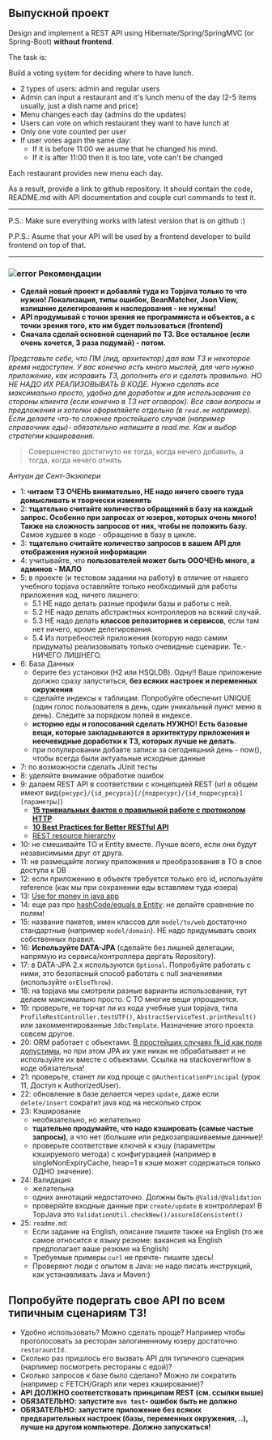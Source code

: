 ## Выпускной проект
Design and implement a REST API using Hibernate/Spring/SpringMVC (or Spring-Boot) **without frontend**.

The task is:

Build a voting system for deciding where to have lunch.

 * 2 types of users: admin and regular users
 * Admin can input a restaurant and it's lunch menu of the day (2-5 items usually, just a dish name and price)
 * Menu changes each day (admins do the updates)
 * Users can vote on which restaurant they want to have lunch at
 * Only one vote counted per user
 * If user votes again the same day:
    - If it is before 11:00 we asume that he changed his mind.
    - If it is after 11:00 then it is too late, vote can't be changed

Each restaurant provides new menu each day.

As a result, provide a link to github repository. It should contain the code, README.md with API documentation and couple curl commands to test it.

-----------------------------
P.S.: Make sure everything works with latest version that is on github :)

P.P.S.: Asume that your API will be used by a frontend developer to build frontend on top of that.

-----------------------------
### ![error](https://cloud.githubusercontent.com/assets/13649199/13672935/ef09ec1e-e6e7-11e5-9f79-d1641c05cbe6.png) Рекомендации

- **Сделай новый проект и добавляй туда из Topjava только то что нужно! Локализация, типы ошибок, BeanMatcher, Json View, излишние делегирования и наследования - не нужны!**
- **API продумывай с точки зрения не программиста и объектов, а с точки зрения того, кто им будет пользоваться (frontend)**
- **Сначала сделай основной сценарий по ТЗ. Все остальное (если очень хочется, 3 раза подумай) - потом.**

*Представьте себе, что ПМ (лид, архитектор) дал вам ТЗ и некоторое время недоступен. У вас конечно есть много мыслей, для чего нужно приложение, как исправить ТЗ, дополнить его и сделать правильно. НО НЕ НАДО ИХ РЕАЛИЗОВЫВАТЬ В КОДЕ. Нужно сделать все максимально просто, удобно для доработок и для использования со стороны клиента (если конечно в ТЗ нет оговорок). Все свои вопросы и предложения и хотелки оформляйете отдельно (в `read.me` например). Если делаете что-то сложнее простейшего случая (например справочник еды)- обязательно напишите в read.me. Как и выбор стратегии кэширования.*

> Совершенство достигнуто не тогда, когда нечего добавить, а тогда, когда нечего отнять

_Антуан де Сент-Экзюпери_

- 1: **читаем ТЗ ОЧЕНЬ внимательно, НЕ надо ничего своего туда домысливать и творчески изменять**
- 2: **тщательно считайте количество обращений в базу на каждый запрос. Особенно при запросах от юзеров, которых очень много! Также на сложность запросов от них, чтобы не положить базу**. Самое худшее в коде - обращение в базу в цикле.
- 3: **тщательно считайте количество запросов в вашем API для отображения нужной информации**
- 4: учитывайте, что **пользователей может быть ОООЧЕНЬ много, а админов - МАЛО**
- 5: в проекте (и тестовом задании на работу) в отличие от нашего учебного topjava оставляйте только необходимый для работы приложения код, ничего лишнего:
  - 5.1 НЕ надо делать разные профили базы и работы с ней. 
  - 5.2 НЕ надо делать абстрактных контроллеров на всякий случай. 
  - 5.3 НЕ надо делать **классов репозиториев и сервисов**, если там нет ничего, кроме делегирования. 
  - 5.4 Из потребностей приложения (которую надо самим придумать) реализовывать только очевидные сценарии. Те.- НИЧЕГО ЛИШНЕГО. 
- 6: База Данных
  - берите без установки (H2 или HSQLDB). Одну!! Ваше приложение должно сразу запуститься, **без всяких настроек и переменных окружения**
  - сделайте индексы к таблицам. Попробуйте обеспечит UNIQUE (один голос пользователя в день, один уникальный пункт меню в день). Следите за порядком полей в индексе.
  - **историю еды и голосований сделать НУЖНО! Есть базовые вещи, которые закладываются в архитектуру приложения и неочевидные доработки к ТЗ, которых лучше не делать.**
  - при популировании добавте записи за сегодняшний день -  now(), чтобы всегда были актуальные исходные данные
- 7: по возможности сделать JUnit тесты
- 8: уделяйте внимание обработке ошибок
- 9: далаем REST API в соответствии с концепцией REST (url в общем имеют вид`{ресурс}/{id_ресурсa}[/{подресурс}/{id_подресурсa}][параметры]`)
    - **[15 тривиальных фактов о правильной работе с протоколом HTTP](https://habrahabr.ru/company/yandex/blog/265569/)**
    - **<a href="https://medium.com/@mwaysolutions/10-best-practices-for-better-restful-api-cbe81b06f291">10 Best Practices for Better RESTful API</a>**
    - [REST resource hierarchy](https://stackoverflow.com/questions/20951419/what-are-best-practices-for-rest-nested-resources)
- 10: не смешивайте TO и Entity вместе. Лучше всего, если они будут независимыми друг от друга.
- 11: не размещайте логику приложения и преобразования в TO в слое доступа к DB
- 12: если приложению в объекте требуется только его id, используйте reference (как мы при сохранении еды вставляем туда юзера)
- 13: [Use for money in java app](http://stackoverflow.com/a/43051227/548473)
- 14: еще раз про [hashCode/equals в Entity](https://stackoverflow.com/questions/5031614/the-jpa-hashcode-equals-dilemma): не делайте сравнение по полям!
- 15: название пакетов, имен классов для `model/to/web` достаточно стандартные (например `model/domain`). НЕ надо придумывать своих собственных правил.
- 16: **Используйте DATA-JPA** (сделайте без лишней делегации, напрямую из сервиса/контроллера дергать Repository).
- 17: в DATA-JPA 2.x используются `Optional`. Попробуйте работать с ними, это безопасный способ работать с null значениями (используйте `orElseThrow`).
- 18: на topjava мы смотрели разные варианты использования, тут делаем максимально просто. С TO многие вещи упрощаются.
- 19: проверьте, не торчат ли из кода учебные уши topjava, типа `ProfileRestController.testUTF()`, `AbstractServiceTest.printResult()` или закомментированные `JdbcTemplate`. Назначение этого проекта совсем другое.
- 20: ORM работает с объектами. [В простейших случаях fk_id как поля допустимы](https://stackoverflow.com/questions/6311776/hibernate-foreign-keys-instead-of-entities), но при этом JPA их уже никак не обрабатывает и не используйте их вместе с объектами.  Ссылка на stackoverwrflow в коде обязательна!
- 21: проверьте, станет ли код проще с `@AuthenticationPrincipal` (урок 11, Доступ к AuthorizedUser).
- 22: обновление в базе делается через `update`,  даже если `delete/insert` сократит java код на несколько строк
- 23: Кэширование
  - необязательно, но желательно
  - **тщательно продумайте, что надо кэшировать (самые частые запросы)**, а что нет (большие или редкозапрашиваемые данные)!
  - проверьте соответствие ключей к кэшу (параметры кэшируемого метода) с конфигурацией (например в singleNonExpiryCache, heap=1 в кэше может содержаться только ОДНО значение). 
- 24: Валидация
  - желательна
  - одних аннотаций недостаточно. Должны быть `@Valid/@Validation`
  - проверяйте входные данные при `create/update` в контроллерах! В TopJava это `ValidationUtil.checkNew()/assureIdConsistent()`
- 25: `readme.md`: 
  - Если задание на English, описание пишите также на English (то же самое относится к языку резюме: вакансия на English предполагает ваше резюме на English)
  - Требуемые примеры `curl` не прячте- пишите здесь!
  - Проверяют люди с опытом в Java: не надо писать инструкций, как устанавливать Java и Maven:)

## Попробуйте подергать свое API по всем типичным сценариям ТЗ! 
- Удобно использовать? Можно сделать проще? Например чтобы проголосовать за ресторан залогиненному юзеру достаточно `restorauntId`.
- Сколько раз пришлось его вызвать API для типичного сценария (нарпимер посмотреть рестораны с едой)? 
- Сколько запросов к базе было сделано? Можно ли сократить (например с FETCH/Graph или через кэширование)?
- **API ДОЛЖНО соответствовать принципам REST (см. ссылки выше)**
- **ОБЯЗАТЕЛЬНО: запустите `mvn test`- ошибок быть не должно**
- **ОБЯЗАТЕЛЬНО: запустите приложение без всяких предварительных настроек (базы, переменных окружения, ..), лучше на другом компьютере. Должно запускаться!**
